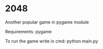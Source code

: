 # 2048
Another popular game in pygame module

Requirements: pygame

To run the game write in cmd: python main.py
